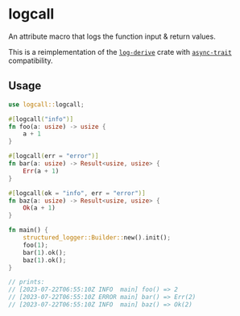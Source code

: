 # logcall

An attribute macro that logs the function input & return values.

This is a reimplementation of the [`log-derive`](https://crates.io/crates/log-derive) crate with [`async-trait`](https://crates.io/crates/async-trait) compatibility.

## Usage

```rust
use logcall::logcall;

#[logcall("info")]
fn foo(a: usize) -> usize {
    a + 1
}

#[logcall(err = "error")]
fn bar(a: usize) -> Result<usize, usize> {
    Err(a + 1)
}

#[logcall(ok = "info", err = "error")]
fn baz(a: usize) -> Result<usize, usize> {
    Ok(a + 1)
}

fn main() {
    structured_logger::Builder::new().init();
    foo(1);
    bar(1).ok();
    baz(1).ok();
}

// prints:
// [2023-07-22T06:55:10Z INFO  main] foo() => 2
// [2023-07-22T06:55:10Z ERROR main] bar() => Err(2)
// [2023-07-22T06:55:10Z INFO  main] baz() => Ok(2)
```
